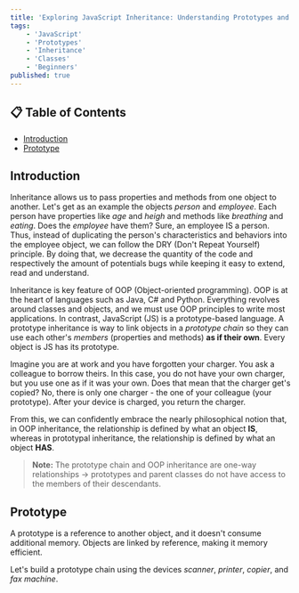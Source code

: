 ```yaml
---
title: 'Exploring JavaScript Inheritance: Understanding Prototypes and Classes'
tags:
    - 'JavaScript'
    - 'Prototypes'
    - 'Inheritance'
    - 'Classes'
    - 'Beginners'
published: true
---
```


## 📋 Table of Contents

- [Introduction](#introduction)
- [Prototype](#prototype)

## Introduction

Inheritance allows us to pass properties and methods from one object to another. Let's get as an example the objects _person_ and _employee_. Each person have properties like _age_ and _heigh_ and methods like _breathing_ and _eating_. Does the _employee_ have them? Sure, an employee IS a person. Thus, instead of duplicating the person's characteristics and behaviors into the employee object, we can follow the DRY (Don't Repeat Yourself) principle. By doing that, we decrease the quantity of the code and respectively the amount of potentials bugs while keeping it easy to extend, read and understand.

Inheritance is key feature of OOP (Object-oriented programming). OOP is at the heart of languages such as Java, C# and Python. Everything revolves around classes and objects, and we must use OOP principles to write most applications. In contrast, JavaScript (JS) is a prototype-based language. A prototype inheritance is way to link objects in a _prototype chain_ so they can use each other's _members_ (properties and methods) **as if their own**. Every object is JS has its prototype.

Imagine you are at work and you have forgotten your charger. You ask a colleague to borrow theirs. In this case, you do not have your own charger, but you use one as if it was your own. Does that mean that the charger get's copied? No, there is only one charger - the one of your colleague (your prototype). After your device is charged, you return the charger.

From this, we can confidently embrace the nearly philosophical notion that, in OOP inheritance, the relationship is defined by what an object **IS**, whereas in prototypal inheritance, the relationship is defined by what an object **HAS**.

> **Note:** The prototype chain and OOP inheritance are one-way relationships -> prototypes and parent classes do not have access to the members of their descendants.

## Prototype

A prototype is a reference to another object, and it doesn't consume additional memory. Objects are linked by reference, making it memory efficient.

Let's build a prototype chain using the devices _scanner_, _printer_, _copier_, and _fax machine_.

